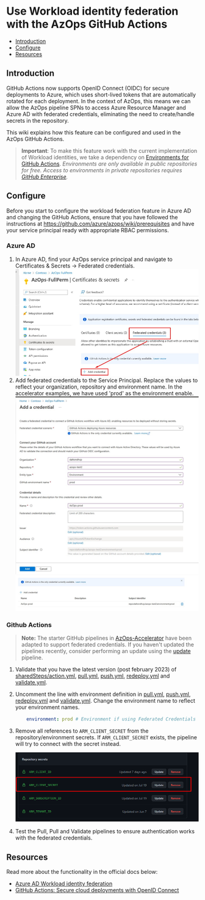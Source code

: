 # Use Workload identity federation with the AzOps GitHub Actions

- [Introduction](#introduction)
- [Configure](#configure)
- [Resources](#resources)

## Introduction

GitHub Actions now supports OpenID Connect (OIDC) for secure deployments to Azure, which uses short-lived tokens that are automatically rotated for each deployment.
In the context of AzOps, this means we can allow the AzOps pipeline SPNs to access Azure Resource Manager and Azure AD with federated credentials, eliminating the need to create/handle secrets in the repository.

This wiki explains how this feature can be configured and used in the AzOps GitHub Actions.

> **Important**: To make this feature work with the current implementation of Workload identities, we take a dependency on [Environments for GitHub Actions](https://docs.github.com/en/actions/deployment/targeting-different-environments/using-environments-for-deployment). *Environments are only available in public repositories for free. Access to environments in private repositories requires [GitHub Enterprise](https://docs.github.com/en/get-started/learning-about-github/githubs-products#github-enterprise).*

## Configure

Before you start to configure the workload federation feature in Azure AD and changing the GitHub Actions, ensure that you have followed the instructions at <https://github.com/azure/azops/wiki/prerequisites> and have your service principal ready with appropriate RBAC permissions.

### Azure AD

1. In Azure AD, find your AzOps service principal and navigate to Certificates & Secrets -> Federated credentials.
    ![Add creds](./Media/oidc/spn_addcreds.jpg)
2. Add federated credentials to the Service Principal. Replace the values to reflect your organization, repository and environment name. In the accelerator examples, we have used 'prod' as the environment enable.
    ![Overview](./Media/oidc/spn_addcreds2.jpg)
    ![Overview](./Media/oidc/spn_added.jpg)

### Github Actions
>
> **Note:** The starter GitHub pipelines in [AzOps-Accelerator](https://github.com/azure/azops-accelerator) have been adapted to support federated credentials. If you haven't updated the pipelines recently, consider performing an update using the [update](https://github.com/azure/azops/wiki/updates) pipeline.

1. Validate that you have the latest version (post february 2023) of [sharedSteps/action.yml](https://github.com/Azure/AzOps-Accelerator/tree/main/.github/actions/sharedSteps), [pull.yml](https://github.com/Azure/AzOps-Accelerator/blob/main/.github/workflows/pull.yml), [push.yml](https://github.com/Azure/AzOps-Accelerator/blob/main/.github/workflows/push.yml), [redeploy.yml](https://github.com/Azure/AzOps-Accelerator/blob/main/.github/workflows/redeploy.yml) and [validate.yml](https://github.com/Azure/AzOps-Accelerator/blob/main/.github/workflows/validate.yml).
2. Uncomment the line with environment definition in [pull.yml](https://github.com/Azure/AzOps-Accelerator/blob/main/.github/workflows/pull.yml), [push.yml](https://github.com/Azure/AzOps-Accelerator/blob/main/.github/workflows/push.yml), [redeploy.yml](https://github.com/Azure/AzOps-Accelerator/blob/main/.github/workflows/redeploy.yml) and [validate.yml](https://github.com/Azure/AzOps-Accelerator/blob/main/.github/workflows/validate.yml). Change the environment name to reflect your environment names.

    ```yaml
        environment: prod # Environment if using Federated Credentials (https://github.com/azure/azops/wiki/github-oidc)
    ```

3. Remove all references to `ARM_CLIENT_SECRET` from the repository/environment secrets. If `ARM_CLIENT_SECRET` exists, the pipeline will try to connect with the secret instead.

    ![Overview](./Media/oidc/arm_client_secret.png)
4. Test the Pull, Pull and Validate pipelines to ensure authentication works with the federated credentials.

## Resources

Read more about the functionality in the official docs below:

- [Azure AD Workload identity federation](https://learn.microsoft.com/en-us/azure/active-directory/develop/workload-identity-federation)
- [GitHub Actions: Secure cloud deployments with OpenID Connect](https://github.blog/changelog/2021-10-27-github-actions-secure-cloud-deployments-with-openid-connect/)
